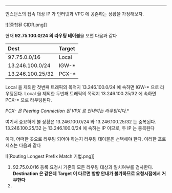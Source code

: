 
---

인스턴스의 접속 대상 IP 가 인터넷과 VPC 에 공존하는 상황을 가정해보자.

![[중첩된 CIDR.png]]

현재 **92.75.100.0/24 의 라우팅 테이블**을 보면 다음과 같다

| Dest             | Target |
| :--------------- | :----- |
| 97.75.0.0/16     | Local  |
| 13.246.100.0/24  | IGW-*  |
| 13.246.100.25/32 | PCX-*  |

Local 을 제외한 첫번째 트래픽의 목적지 13.246.100.0/24 에 속하면 IGW-* 으로 라우팅된다.
Local 을 제외한 두번째 트래픽의 목적지 13.246.100.25/32 에 속하면 PCX-* 으로 라우팅된다.

**PCX-* 은 Peering Connection 된 VPX 로 안내되는 라우팅이다.**

여기서 중요하게 볼 상황은 13.246.100.0/24 와 13.246.100.25/32 는 중복된다.
13.246.100.25/32 는 13.246.100.0/24 에 속하는 IP 이므로, 두 IP 는 중복된다

이때, 어떠한 곳으로 라우팅 되어야 하는지 라우팅 테이블은 선택해야 한다.
이러한 프로세스는 다음과 같다

![[Routing Longest Prefix Match 기법.png]]

1. 92.75.0.0/16 등록 요청시 기존의 모든 라우팅 대상과 일치여부를 검사한다. **Destination 은 같은데 Target 이 다르면 방향 안내가 불가하므로 요청시점에서 거부한다**
2. 